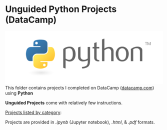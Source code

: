 # Unguided Python Projects (DataCamp)
![Python Logo](../../../assets/python.png)   
This folder contains projects I completed on DataCamp ([datacamp.com](datacamp.com)) using **Python**

**Unguided Projects** come with relatively few instructions.

<ins>Projects listed by category</ins>:   


Projects are provided in *.ipynb* (Jupyter notebook), *.html*, & *.pdf* formats.
